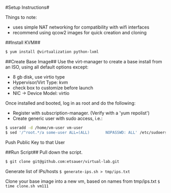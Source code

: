 #Setup Instructions#

Things to note:
- uses simple NAT networking for compatibility with wifi interfaces
- recommend using qcow2 images for quick creation and cloning


##Install KVM##
```bash
$ yum install @virtualization python-lxml
```

##Create Base Image##
Use the virt-manager to create a base install from an ISO, using all default options except:
- 8 gb disk, use virtio type
- Hypervisor/Virt Type: kvm
- check box to customize before launch
- NIC -> Device Model: virtio

Once installed and booted, log in as root and do the following:
- Register with subscription-manager. (Verify with a 'yum repolist')
- Create generic user with sudo access, i.e.:

```bash
$ useradd -d /home/vm-user vm-user
$ sed '/^root.*/a some-user ALL=(ALL)       NOPASSWD: ALL' /etc/sudoers
```
Push Public Key to that User

##Run Script##
Pull down the script.
```bash
$ git clone git@github.com:etsauer/virtual-lab.git
```

Generate list of IPs/hosts
```$ generate-ips.sh > tmp/ips.txt```

Clone your base image into a new vm, based on names from tmp/ips.txt
```$ time clone.sh vm111```
